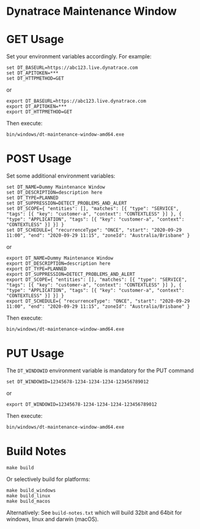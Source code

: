 # Dynatrace Maintenance Window

# GET Usage

Set your environment variables accordingly. For example:
```
set DT_BASEURL=https://abc123.live.dynatrace.com
set DT_APITOKEN=***
set DT_HTTPMETHOD=GET
```
or
```
export DT_BASEURL=https://abc123.live.dynatrace.com
export DT_APITOKEN=***
export DT_HTTPMETHOD=GET
```

Then execute:

```
bin/windows/dt-maintenance-window-amd64.exe
```

# POST Usage
Set some additional environment variables:
```
set DT_NAME=Dummy Maintenance Window
set DT_DESCRIPTION=description here
set DT_TYPE=PLANNED
set DT_SUPPRESSION=DETECT_PROBLEMS_AND_ALERT
set DT_SCOPE={ "entities": [], "matches": [{ "type": "SERVICE", "tags": [{ "key": "customer-a", "context": "CONTEXTLESS" }] }, { "type": "APPLICATION", "tags": [{ "key": "customer-a", "context": "CONTEXTLESS" }] }] }
set DT_SCHEDULE={ "recurrenceType": "ONCE", "start": "2020-09-29 11:00", "end": "2020-09-29 11:15", "zoneId": "Australia/Brisbane" }
```
or
```
export DT_NAME=Dummy Maintenance Window
export DT_DESCRIPTION=description here
export DT_TYPE=PLANNED
export DT_SUPPRESSION=DETECT_PROBLEMS_AND_ALERT
export DT_SCOPE={ "entities": [], "matches": [{ "type": "SERVICE", "tags": [{ "key": "customer-a", "context": "CONTEXTLESS" }] }, { "type": "APPLICATION", "tags": [{ "key": "customer-a", "context": "CONTEXTLESS" }] }] }
export DT_SCHEDULE={ "recurrenceType": "ONCE", "start": "2020-09-29 11:00", "end": "2020-09-29 11:15", "zoneId": "Australia/Brisbane" }
```

Then execute:
```
bin/windows/dt-maintenance-window-amd64.exe
```

# PUT Usage
The `DT_WINDOWID` environment variable is mandatory for the PUT command
```
set DT_WINDOWID=12345678-1234-1234-1234-123456789012
```
or
```
export DT_WINDOWID=12345678-1234-1234-1234-123456789012
```

Then execute:
```
bin/windows/dt-maintenance-window-amd64.exe
```

# Build Notes

```
make build
```
Or selectively build for platforms:
```
make build_windows
make build_linux
make build_macos
```

Alternatively:
See `build-notes.txt` which will build 32bit and 64bit for windows, linux and darwin (macOS).
